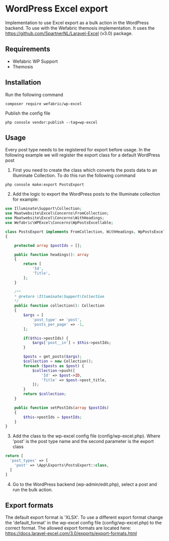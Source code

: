 # WordPress Excel export
Implementation to use Excel export as a bulk action in the WordPress backend.
To use with the Wefabric themosis implementation. It uses the https://github.com/SpartnerNL/Laravel-Excel (v3.0) package.

## Requirements
- Wefabric WP Support
- Themosis

## Installation
Run the following command
```shell
composer require wefabric/wp-excel
```

Publish the config file
```shell
php console vendor:publish --tag=wp-excel
```

## Usage
Every post type needs to be registered for export before usage. 
In the following example we will register the export class for a default WordPress post

1. First you need to create the class which converts the posts data to an Illuminate Collection.
To do this run the following command
```shell
php console make:export PostsExport
```

2. Add the logic to export the WordPress posts to the Illuminate collection
for example:
```php
use Illuminate\Support\Collection;
use Maatwebsite\Excel\Concerns\FromCollection;
use Maatwebsite\Excel\Concerns\WithHeadings;
use Wefabric\WPExcel\Concerns\WpPostsExcellable;

class PostsExport implements FromCollection, WithHeadings, WpPostsExcellable
{

    protected array $postIds = [];

    public function headings(): array
    {
        return [
            'Id',
            'Title',
        ];
    }

    /**
    * @return \Illuminate\Support\Collection
    */
    public function collection(): Collection
    {
        $args = [
            'post_type' => 'post',
            'posts_per_page' => -1,
        ];

        if($this->postIds) {
            $args['post__in'] = $this->postIds;
        }

        $posts = get_posts($args);
        $collection = new Collection();
        foreach ($posts as $post) {
            $collection->push([
                'Id' => $post->ID,
                'Title' => $post->post_title,
            ]);
        }
        return $collection;
    }

    public function setPostIds(array $postIds)
    {
        $this->postIds = $postIds;
    }
}
```

3. Add the class to the wp-excel config file (config/wp-excel.php). Where 'post' is the post type name and the second parameter is the export class

```php
return [
  'post_types' => [
    'post' => \App\Exports\PostsExport::class,
  ]
]
```

4. Go to the WordPress backend (wp-admin/edit.php), select a post and run the bulk action.

## Export formats
The default export format is 'XLSX'. To use a different export format change the 'default_format' in the wp-excel config file (config/wp-excel.php) to the correct format.
The allowed export formats are located here: https://docs.laravel-excel.com/3.0/exports/export-formats.html
